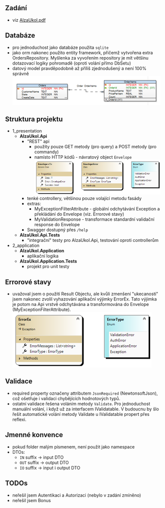 ## Zadání
- viz [AlzaUkol.pdf](./doc/AlzaUkol.pdf)

## Databáze
- pro jednoduchost jako databáze použita `sqlite`
- jako orm nakonec použito entity framework, přičemž vytvořena extra OrdersRepository. Myšlenka za vyvořením repository je mít většinu dotazovací logiky pohromadě (oproti volání přímo DbSetu)
- datový model pravděpodobně až příliš zjednodušený a není 100% správně
  ![](./db/alza.png)

## Struktura projektu
- 1_presentation
  - **AlzaUkol.Api**
    - "REST" api
      - použity pouze GET metody (pro query) a POST metody (pro commandy)
      - namísto HTTP kódů - návratový object `Envelope`
        ![](./doc/img/EnvelopeDiagram.png)
    - tenké controllery, většinou pouze volající metodu fasády
    - extras:
      - MyExceptionFilterAttribute - globální odchytávání Exception a překládání do Envelope (viz. Errorové stavy)
      - MyValidationResponse - transformace standardní validační response do Envelope
    - Swagger dostupný přes `/help`
  - **AlzaUkol.Api.Tests**
    - "integrační" testy pro AlzaUkol.Api, testování oproti controllerům
- 2_application
  - **AlzaUkol.Application**
    - aplikační logika
  - **AlzaUkol.Application.Tests**
    - projekt pro unit testy

## Errorové stavy
- uvažoval jsem o použití Result Objectu, ale kvůli zmenšení "ukecanosti" jsem nakonec zvolil vyhazování aplikační výjimky ErrorEx. Tato výjimka je potom na Api vrstvě odchytávána a transformována do Envelope (MyExceptionFilterAttribute).
  ![](./doc/img/ErrorDiagram.png)

## Validace
- required property označeny attributem `JsonRequired` (NewtonsoftJson), což ošetřuje i validaci chybějících hodnotových typů.
- ostatní validace řešena voláním metody `Validate`. Pro jednoduchost manuální volání, i když už za interfacem IValidatable. V budoucnu by šlo řešit automatické volání metody Validate u IValidatable propert přes reflexi.

## Jmenné konvence
- pokud folder malým písmenem, není použit jako namespace
- DTOs:
  - `IN` suffix -> input DTO
  - `OUT` suffix -> output DTO
  - `IO` suffix -> input i output DTO

## TODOs
- neřešil jsem Autentikaci a Autorizaci (nebylo v zadání zmíněno)
- neřešil jsem Bonus
